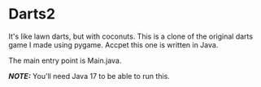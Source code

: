# Darts2

It's like lawn darts, but with coconuts.  This is a clone of the original darts game I made using pygame.  Accpet this one is written in Java.

The main entry point is Main.java.

**_NOTE:_** You'll need Java 17 to be able to run this. 

